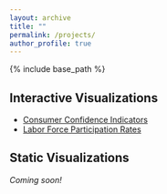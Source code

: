 ```yaml
---
layout: archive
title: ""
permalink: /projects/
author_profile: true
---
```


{% include base_path %}

## Interactive Visualizations
- [Consumer Confidence Indicators](/projects/project1/)
- [Labor Force Participation Rates](/projects/project2/)

## Static Visualizations
*Coming soon!*
